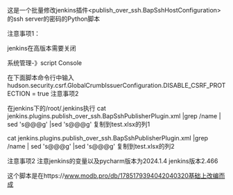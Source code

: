 这是一个批量修改jenkins插件<publish_over_ssh.BapSshHostConfiguration>的ssh server的密码的Python脚本

注意事项1：

jenkins在高版本需要关闭

 系统管理-》script Console

在下面脚本命令行中输入
hudson.security.csrf.GlobalCrumbIssuerConfiguration.DISABLE_CSRF_PROTECTION = true
注意事项2

 在jenkins下的/root/.jenkins执行   cat jenkins.plugins.publish_over_ssh.BapSshPublisherPlugin.xml |grep /name | sed 's@<name>@@g' |sed 's@</name>@@g'  复制到test.xlsx的列1


 cat jenkins.plugins.publish_over_ssh.BapSshPublisherPlugin.xml |grep /name | sed 's@<hostname>@@g' |sed 's@</hostname>@@g'   复制到test.xlsx的列2


 注意事项2
  注意jenkins的变量以及pycharm版本为2024.1.4   jenkins版本2.466
 
  





这个脚本是在https://www.modb.pro/db/1785179394042040320基础上改编而成
